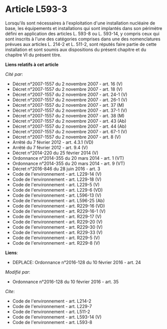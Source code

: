# Article L593-3

Lorsqu'ils sont nécessaires à l'exploitation d'une installation nucléaire de base, les équipements et installations qui sont
implantés dans son périmètre défini en application des articles L. 593-8 ou L. 593-14, y compris ceux qui sont inscrits à
l'une des catégories comprises dans une des nomenclatures prévues aux articles L. 214-2 et L. 511-2, sont réputés faire
partie de cette installation et sont soumis aux dispositions du présent chapitre et du chapitre VI du présent titre.

**Liens relatifs à cet article**

_Cité par_:

  - Décret n°2007-1557 du 2 novembre 2007 - art. 16 (V)
  - Décret n°2007-1557 du 2 novembre 2007 - art. 18 (V)
  - Décret n°2007-1557 du 2 novembre 2007 - art. 24-1 (V)
  - Décret n°2007-1557 du 2 novembre 2007 - art. 26-1 (V)
  - Décret n°2007-1557 du 2 novembre 2007 - art. 37 (M)
  - Décret n°2007-1557 du 2 novembre 2007 - art. 37-1 (V)
  - Décret n°2007-1557 du 2 novembre 2007 - art. 38 (M)
  - Décret n°2007-1557 du 2 novembre 2007 - art. 43 (Ab)
  - Décret n°2007-1557 du 2 novembre 2007 - art. 44 (Ab)
  - Décret n°2007-1557 du 2 novembre 2007 - art. 67-1 (V)
  - Décret n°2007-1557 du 2 novembre 2007 - art. 8 (V)
  - Arrêté du 7 février 2012 - art. 4.3.1 (VD)
  - Arrêté du 7 février 2012 - art. 9.4 (V)
  - Décret n°2014-220 du 25 février 2014 (V)
  - Ordonnance n°2014-355 du 20 mars 2014 - art. 1 (VT)
  - Ordonnance n°2014-355 du 20 mars 2014 - art. 9 (VT)
  - Décret n°2016-846 du 28 juin 2016 - art. 3
  - Code de l'environnement - art. L229-14 (V)
  - Code de l'environnement - art. L229-18 (V)
  - Code de l'environnement - art. L229-5 (V)
  - Code de l'environnement - art. L229-6 (VD)
  - Code de l'environnement - art. L596-13 (V)
  - Code de l'environnement - art. L596-25 (Ab)
  - Code de l'environnement - art. R229-16 (VD)
  - Code de l'environnement - art. R229-16-1 (V)
  - Code de l'environnement - art. R229-17 (V)
  - Code de l'environnement - art. R229-20 (V)
  - Code de l'environnement - art. R229-30 (V)
  - Code de l'environnement - art. R229-33 (V)
  - Code de l'environnement - art. R229-5 (V)
  - Code de l'environnement - art. R229-8 (V)

**Liens**:

  - DEPLACE: Ordonnance n°2016-128 du 10 février 2016 - art. 24

_Modifié par_:

  - Ordonnance n°2016-128 du 10 février 2016 - art. 35

_Cite_:

  - Code de l'environnement - art. L214-2
  - Code de l'environnement - art. L229-7
  - Code de l'environnement - art. L511-2
  - Code de l'environnement - art. L593-14 (V)
  - Code de l'environnement - art. L593-8

